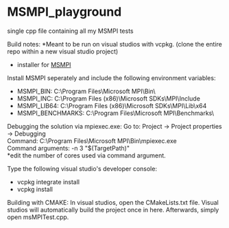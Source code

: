 # MSMPI_playground
single cpp file containing all my MSMPI tests

Build notes:
*Meant to be run on visual studios with vcpkg. (clone the entire repo within a new visual studio project) 
- installer for [MSMPI](https://www.microsoft.com/en-us/download/details.aspx?id=105289)

Install MSMPI seperately and include the following environment variables: 
  
- MSMPI_BIN: C:\Program Files\Microsoft MPI\Bin\
- MSMPI_INC: C:\Program Files (x86)\Microsoft SDKs\MPI\Include
- MSMPI_LIB64: C:\Program Files (x86)\Microsoft SDKs\MPI\Lib\x64
- MSMPI_BENCHMARKS: C:\Program Files\Microsoft MPI\Benchmarks\

Debugging the solution via mpiexec.exe: 
Go to: Project -> Project properties -> Debugging  
Command: C:\Program Files\Microsoft MPI\Bin\mpiexec.exe  
Command arguments: -n 3 "$(TargetPath)"  
*edit the number of cores used via command argument.    

Type the following visual studio's developer console:  
- vcpkg integrate install
- vcpkg install

Building with CMAKE:
In visual studios, open the CMakeLists.txt file. 
Visual studios will automatically build the project once in here. 
Afterwards, simply open msMPITest.cpp. 












